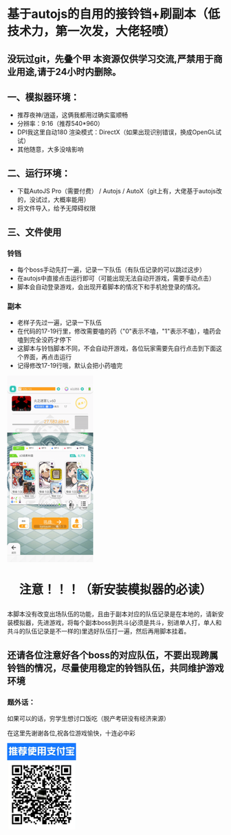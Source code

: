 # 基于autojs的自用的接铃铛+刷副本（低技术力，第一次发，大佬轻喷）

## 没玩过git，先叠个甲 本资源仅供学习交流,严禁用于商业用途,请于24小时内删除。

## 一、模拟器环境：
  * 推荐夜神/逍遥，这俩我都用过确实蛮顺畅 
  * 分辨率：9:16（推荐540*960） 
  * DPI我这里自动180 渲染模式：DirectX（如果出现识别错误，换成OpenGL试试） 
  * 其他随意，大多没啥影响

## 二、运行环境： 
  * 下载AutoJS Pro（需要付费） / Autojs / AutoX（git上有，大佬基于autojs改的，没试过，大概率能用） 
  * 将文件导入，给予无障碍权限

## 三、文件使用
 ### 铃铛
  * 每个boss手动先打一遍，记录一下队伍（有队伍记录的可以跳过这步）
  * 在autojs中直接点击运行即可（可能出现无法自动开游戏，需要手动点击）
  * 脚本会自动登录游戏，会出现开着脚本的情况下和手机抢登录的情况。
 ### 副本
  * 老样子先过一遍，记录一下队伍
  * 在代码的17-19行里，修改需要嗑的药（"0"表示不嗑，"1"表示不嗑），嗑药会嗑到完全没药才停下
  * 这脚本与铃铛脚本不同，不会自动开游戏，各位玩家需要先自行点击到下面这个界面，再点击运行
  * 记得修改17-19行哦，默认会把小药嗑完
  <img src="副本.jpg" width=200>
  


# <p align="center">注意！！！（新安装模拟器的必读） </p>
  本脚本没有改变出场队伍的功能，且由于副本对应的队伍记录是在本地的，请新安装模拟器，先进游戏，将每个副本boss到共斗(必须是共斗，别进单人打，单人和共斗的队伍记录是不一样的)里选好队伍打一遍，然后再用脚本挂着。
  

## 还请各位注意好各个boss的对应队伍，不要出现跨属铃铛的情况，尽量使用稳定的铃铛队伍，共同维护游戏环境




### 题外话： 
<p>如果可以的话，穷学生想讨口饭吃（脱产考研没有经济来源）</p>
<p>在这里先谢谢各位,祝各位游戏愉快，十连必中彩</p>
<img src="zfb乞讨.jpg" width=160px>
